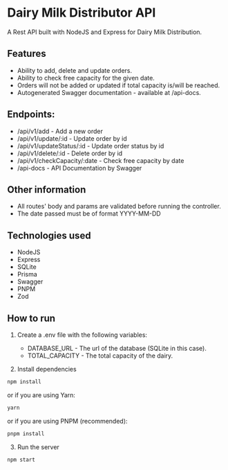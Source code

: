 # Dairy Milk Distributor API

A Rest API built with NodeJS and Express for Dairy Milk Distribution.

## Features
- Ability to add, delete and update orders.
- Ability to check free capacity for the given date.
- Orders will not be added or updated if total capacity is/will be reached.
- Autogenerated Swagger documentation - available at /api-docs.

## Endpoints:
- /api/v1/add - Add a new order
- /api/v1/update/:id - Update order by id
- /api/v1/updateStatus/:id - Update order status by id
- /api/v1/delete/:id - Delete order by id
- /api/v1/checkCapacity/:date - Check free capacity by date
- /api-docs - API Documentation by Swagger

## Other information
- All routes' body and params are validated before running the controller.
- The date passed must be of format YYYY-MM-DD

## Technologies used
- NodeJS
- Express
- SQLite
- Prisma
- Swagger
- PNPM
- Zod

## How to run
1. Create a .env file with the following variables:
    - DATABASE_URL - The url of the database (SQLite in this case).
    - TOTAL_CAPACITY - The total capacity of the dairy.
  
2. Install dependencies
```bash
npm install
```
or if you are using Yarn:
```bash
yarn
```
or if you are using PNPM (recommended):
```bash
pnpm install
```

3. Run the server
```bash
npm start
```
